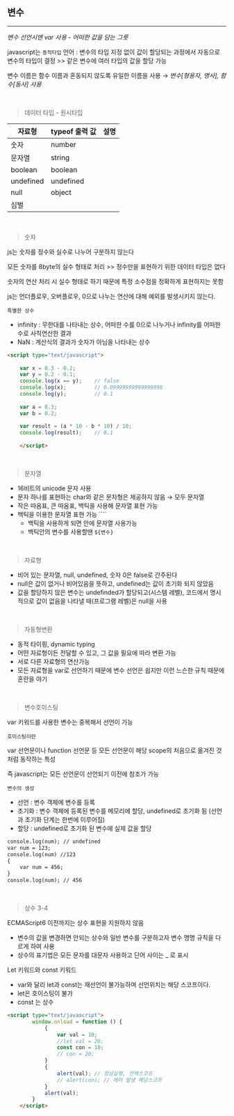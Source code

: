 ## 변수
---

*변수 선언시엔 var 사용 - 어떠한 값을 담는 그릇*

javascript는 `동적타입` 언어 : 변수의 타입 지정 없이 값이 할당되는 과정에서 자동으로 변수의 타입이 결정 >> 같은 변수에 여러 타입의 값을 할당 가능

변수 이름은 함수 이름과 혼동되지 않도록 유일한 이름을 사용 → *변수[형용자, 명사], 함수[동사] 사용*

<br>

> 데이터 타입 - 원시타입

| 자료형 | typeof 출력 값 | 설명 |
| --- | --- | --- |
| 숫자 | number |  |
| 문자열 | string |  |
| boolean | boolean |  |
| undefined | undefined |  |
| null | object |  |
| 심벌 |  |  |

<br>


> 숫자

js는 숫자를 정수와 실수로 나누어 구분하지 않는다

모든 숫자를 8byte의 실수 형태로 처리 >> 정수만을 표현하기 위한 데이터 타입은 없다

숫자의 연산 처리 시 실수 형태로 하기 때문에 특정 소수점을 정확하게 표현하지는 못함

js는 언더플로우, 오버플로우, 0으로 나누는 연산에 대해 예외를 발생시키지 않는다.

`특별한 상수`

- infinity : 무한대를 나타내는 상수, 어떠한 수를 0으로 나누거나 infinity를 어떠한 수로 사칙연산한 결과
- NaN : 계산식의 결과가 숫자가 아님을 나타내는 상수

```html
<script type="text/javascript">
	
	var x = 0.3 - 0.2;
	var y = 0.2 - 0.1;
	console.log(x == y);	// false
	console.log(x);			// 0.09999999999999998
	console.log(y);			// 0.1
	
	var a = 0.3;
	var b = 0.2;
	
	var result = (a * 10 - b * 10) / 10;
	console.log(result);	// 0.1
	
	</script>
```

<br>

> 문자열

- 16비트의 unicode 문자 사용
- 문자 하나를 표현하는 char와 같은 문자형은 제공하지 않음 → 모두 문자열
- 작은 따옴표, 큰 따옴표, 백틱을 사용해 문자열 표현 가능
- 백틱을 이용한 문자열 표현 가능 ````
    - 백틱을 사용하게 되면 안에 문자열 사용가능
    - 백틱안의 변수를 사용할땐 `${변수}`


<br>


> 자료형

- 비어 있는 문자열, null, undefined, 숫자 0은 false로 간주된다
- null은 값이 없거나 비어있음을 뜻하고, undefined는 값이 초기화 되지 않았음
- 값을 할당하지 않은 변수는 undefinded가 할당되고(시스템 레벨), 코드에서 명시적으로 값이 없음을 나타낼 때(프로그램 레벨)은 null을 사용

<br>


> 자동형변환

- 동적 타이핑, dynamic typing
- 어떤 자료형이든 전달할 수 있고, 그 값을 필요에 따라 변환 가능
- 서로 다른 자료형의 연산가능
- 모든 자료형을 var로 선언하기 때문에 변수 선언은 쉽지만 이런 느슨한 규칙 때문에 혼란을 야기


<br>


> 변수호이스팅

var 키워드를 사용한 변수는 중복해서 선언이 가능

`호이스팅이란`

var 선언문이나 function 선언문 등 모든 선언문이 해당 scope의 처음으로 옮겨진 것처럼 동작하는 특성

즉 javascript는 모든 선언문이 선언되기 이전에 참조가 가능

`변수의 생성`

- 선언 : 변수 객체에 변수를 등록
- 초기화 : 변수 객체에 등록된 변수를 메모리에 할당, undefined로 초기화 됨 (선언과 초기화 단계는 한번에 이루어짐)
- 할당 : undefined로 초기화 된 변수에 실제 값을 할당

```html
console.log(num); // undefined
var num = 123;
console.log(num) //123
{
	var num = 456;
}
console.log(num); // 456
```

<br>

> 상수 3-4

ECMAScript6 이전까지는 상수 표현을 지원하지 않음

- 변수의 값을 변경하면 안되는 상수와 일반 변수를 구분하고자 변수 명명 규칙을 다르게 하여 사용
- 상수의 표기법은 모든 문자를 대문자 사용하고 단어 사이는 _ 로 표시

Let 키워드와 const 키워드

- var와 달리 let과 const는 재선언이 불가능하며 선언위치는 해당 스코프이다.
- let은 호이스팅이 불가
- const 는 상수

```html
<script type="text/javascript">
		window.onload = function () {
			{
				var val = 10;
				//let val = 20; 
				const con = 10;
				// con = 20;
			}
			{
				alert(val); // 정상실행, 전역스코프
				// alert(con); // 에러 발생 해당스코프
			}
			alert(val);
		}
	</script>
```